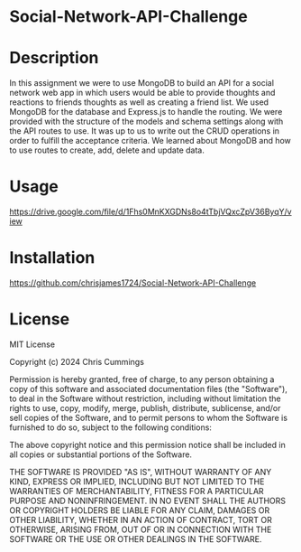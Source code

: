 # Social-Network-API-Challenge

# Description
In this assignment we were to use MongoDB to build an API for a social network web app in which users would be able to provide thoughts and reactions to friends thoughts as well as creating a friend list. We used MongoDB for the database and Express.js to handle the routing. We were provided with the structure of the models and schema settings along with the API routes to use. It was up to us to write out the CRUD operations in order to fulfill the acceptance criteria. We learned about MongoDB and how to use routes to create, add, delete and update data.


# Usage

https://drive.google.com/file/d/1Fhs0MnKXGDNs8o4tTbjVQxcZpV36ByqY/view

# Installation

https://github.com/chrisjames1724/Social-Network-API-Challenge



# License
MIT License

Copyright (c) 2024 Chris Cummings

Permission is hereby granted, free of charge, to any person obtaining a copy of this software and associated documentation files (the "Software"), to deal in the Software without restriction, including without limitation the rights to use, copy, modify, merge, publish, distribute, sublicense, and/or sell copies of the Software, and to permit persons to whom the Software is furnished to do so, subject to the following conditions:

The above copyright notice and this permission notice shall be included in all copies or substantial portions of the Software.

THE SOFTWARE IS PROVIDED "AS IS", WITHOUT WARRANTY OF ANY KIND, EXPRESS OR IMPLIED, INCLUDING BUT NOT LIMITED TO THE WARRANTIES OF MERCHANTABILITY, FITNESS FOR A PARTICULAR PURPOSE AND NONINFRINGEMENT. IN NO EVENT SHALL THE AUTHORS OR COPYRIGHT HOLDERS BE LIABLE FOR ANY CLAIM, DAMAGES OR OTHER LIABILITY, WHETHER IN AN ACTION OF CONTRACT, TORT OR OTHERWISE, ARISING FROM, OUT OF OR IN CONNECTION WITH THE SOFTWARE OR THE USE OR OTHER DEALINGS IN THE SOFTWARE.